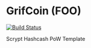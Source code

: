 GrifCoin (FOO)
===========

[![Build Status](https://travis-ci.org/RazorLove/grifcoin.png?branch=master)](https://travis-ci.org/RazorLove/grifcoin)


Scrypt Hashcash PoW Template